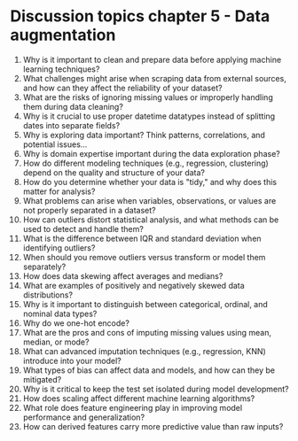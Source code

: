 # Discussion topics chapter 5 - Data augmentation

1. Why is it important to clean and prepare data before applying machine learning techniques?
1. What challenges might arise when scraping data from external sources, and how can they affect the reliability of your dataset?
1. What are the risks of ignoring missing values or improperly handling them during data cleaning?
1. Why is it crucial to use proper datetime datatypes instead of splitting dates into separate fields?
1. Why is exploring data important? Think patterns, correlations, and potential issues...
1. Why is domain expertise important during the data exploration phase?
1. How do different modeling techniques (e.g., regression, clustering) depend on the quality and structure of your data?
1. How do you determine whether your data is "tidy," and why does this matter for analysis?
1. What problems can arise when variables, observations, or values are not properly separated in a dataset?
1. How can outliers distort statistical analysis, and what methods can be used to detect and handle them?
1. What is the difference between IQR and standard deviation when identifying outliers?
1. When should you remove outliers versus transform or model them separately?
1. How does data skewing affect averages and medians?
1. What are examples of positively and negatively skewed data distributions?
1. Why is it important to distinguish between categorical, ordinal, and nominal data types?
1. Why do we one-hot encode?
1. What are the pros and cons of imputing missing values using mean, median, or mode?
1. What can advanced imputation techniques (e.g., regression, KNN) introduce into your model?
1. What types of bias can affect data and models, and how can they be mitigated?
1. Why is it critical to keep the test set isolated during model development?
1. How does scaling affect different machine learning algorithms?
1. What role does feature engineering play in improving model performance and generalization?
1. How can derived features carry more predictive value than raw inputs?
